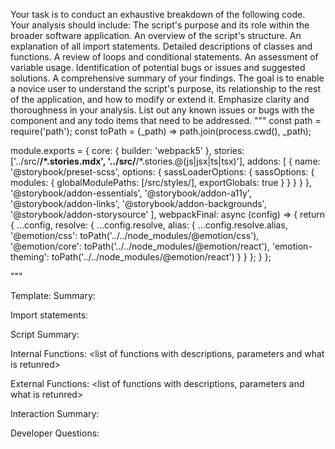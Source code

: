 Your task is to conduct an exhaustive breakdown of the following code. Your analysis should include:
The script's purpose and its role within the broader software application.
An overview of the script's structure.
An explanation of all import statements.
Detailed descriptions of classes and functions.
A review of loops and conditional statements.
An assessment of variable usage.
Identification of potential bugs or issues and suggested solutions.
A comprehensive summary of your findings.
The goal is to enable a novice user to understand the script's purpose, its relationship to the rest of the application, and how to modify or extend it. Emphasize clarity and thoroughness in your analysis.
List out any known issues or bugs with the component and any todo items that need to be addressed.
"""
const path = require('path');
const toPath = (_path) => path.join(process.cwd(), _path);

module.exports = {
  core: {
    builder: 'webpack5'
  },
  stories: ['../src/**/*.stories.mdx', '../src/**/*.stories.@(js|jsx|ts|tsx)'],
  addons: [
    {
      name: '@storybook/preset-scss',
      options: {
        sassLoaderOptions: {
          sassOptions: {
            modules: {
              globalModulePaths: [/src\/styles/],
              exportGlobals: true
            }
          }
        }
      }
    },
    '@storybook/addon-essentials',
    '@storybook/addon-a11y',
    '@storybook/addon-links',
    '@storybook/addon-backgrounds',
    '@storybook/addon-storysource'
  ],
  webpackFinal: async (config) => {
    return {
      ...config,
      resolve: {
        ...config.resolve,
        alias: {
          ...config.resolve.alias,
          '@emotion/css': toPath('../../node_modules/@emotion/css'),
          '@emotion/core': toPath('../../node_modules/@emotion/react'),
          'emotion-theming': toPath('../../node_modules/@emotion/react')
        }
      }
    };
  }
};

"""

Template:
Summary:
<brief overview of the file and all its major components>

Import statements:
<describe the imports and dependencies>

Script Summary:
<Summary of file>

Internal Functions:
<list of functions with descriptions, parameters and what is retunred>

External Functions:
<list of functions with descriptions, parameters and what is retunred>

Interaction Summary:
<a summary of how the file could interact with the rest of the application>

Developer Questions:
<a list of questions Developers working with this component may have the following questions when debugging>